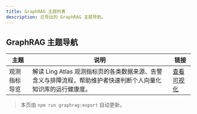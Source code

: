 ```yaml
---
title: GraphRAG 主题列表
description: 已导出的 GraphRAG 主题导航。
---
```


## GraphRAG 主题导航

| 主题 | 说明 | 链接 |
| --- | --- | --- |
| 观测指标导览 | 解读 Ling Atlas 观测指标页的各类数据来源、告警含义与排障流程，帮助维护者快速判断个人向量化知识库的运行健康度。 | [查看可视化](/graph/zh-telemetry-guide/) |

> 本页由 `npm run graphrag:export` 自动更新。
